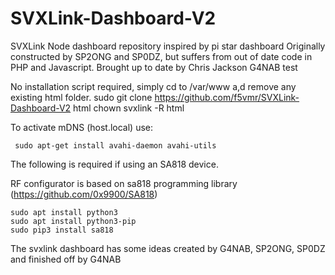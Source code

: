 # SVXLink-Dashboard-V2
SVXLink Node dashboard repository inspired by pi star dashboard
Originally constructed by SP2ONG and SP0DZ, but suffers from out of date code in PHP and Javascript.
Brought up to date by Chris Jackson G4NAB
test

No installation script required, simply cd to /var/www a,d remove any existing html folder.
 sudo git clone https://github.com/f5vmr/SVXLink-Dashboard-V2 html
chown svxlink -R html


To activate mDNS (host.local) use:
```
 sudo apt-get install avahi-daemon avahi-utils
```
The following is required if using an SA818 device.

RF configurator is based on sa818 programming library (https://github.com/0x9900/SA818)
```
sudo apt install python3
sudo apt install python3-pip
sudo pip3 install sa818
```


The svxlink dashboard has some ideas created by G4NAB, SP2ONG, SP0DZ
and finished off by G4NAB
